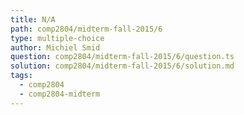 ```yaml
---
title: N/A
path: comp2804/midterm-fall-2015/6
type: multiple-choice
author: Michiel Smid
question: comp2804/midterm-fall-2015/6/question.ts
solution: comp2804/midterm-fall-2015/6/solution.md
tags:
  - comp2804
  - comp2804-midterm
---
```

